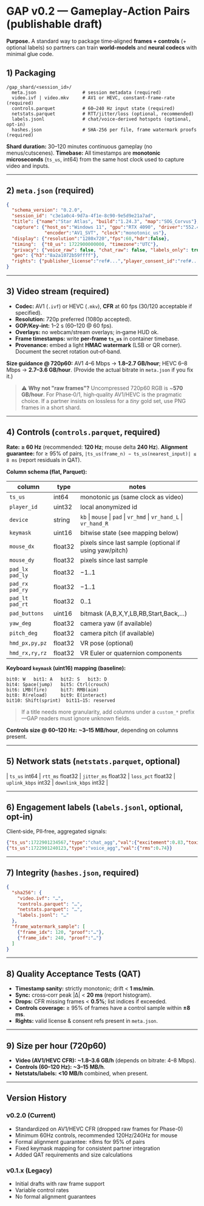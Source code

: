 # GAP v0.2 — Gameplay‑Action Pairs (publishable draft)

**Purpose.** A standard way to package time‑aligned **frames + controls** (+ optional labels) so partners can train **world‑models** and **neural codecs** with minimal glue code.

## 1) Packaging

```
/gap_shard/<session_id>/
  meta.json                 # session metadata (required)
  video.ivf | video.mkv     # AV1 or HEVC, constant‑frame‑rate (required)
  controls.parquet          # 60–240 Hz input state (required)
  netstats.parquet          # RTT/jitter/loss (optional, recommended)
  labels.jsonl              # chat/voice-derived hotspots (optional, opt‑in)
  hashes.json               # SHA‑256 per file, frame watermark proofs (required)
```

**Shard duration:** 30–120 minutes continuous gameplay (no menus/cutscenes).
**Timebase:** All timestamps are **monotonic microseconds** (`ts_us`, int64) from the same host clock used to capture video and inputs.

---

## 2) `meta.json` (required)

```json
{
  "schema_version": "0.2.0",
  "session_id": "c3e1a0c4-9d7a-4f1e-8c90-9e5d9e21a7ad",
  "title": {"name":"Star Atlas", "build":"1.24.3", "map":"SOG_Corvus"},
  "capture": {"host_os":"Windows 11", "gpu":"RTX 4090", "driver":"552.44",
              "encoder":"AV1_SVT", "clock":"monotonic_us"},
  "display": {"resolution":"1280x720","fps":60,"hdr":false},
  "timing":  {"t0_us": 1722900000000, "timezone":"UTC"},
  "privacy": {"voice_raw": false, "chat_raw": false, "labels_only": true, "consent":"on-file"},
  "geo": {"h3":"8a2a1072b59ffff"},
  "rights": {"publisher_license":"ref#...","player_consent_id":"ref#..."}
}
```

---

## 3) Video stream (required)

* **Codec:** AV1 (`.ivf`) or HEVC (`.mkv`), **CFR** at 60 fps (30/120 acceptable if specified).
* **Resolution:** 720p preferred (1080p accepted).
* **GOP/Key‑int:** 1–2 s (60–120 @ 60 fps).
* **Overlays:** no webcam/stream overlays; in‑game HUD ok.
* **Frame timestamps:** write **per‑frame `ts_us`** in container timebase.
* **Provenance:** embed a light **HMAC watermark** (LSB or QR corner). Document the secret rotation out‑of‑band.

**Size guidance @ 720p60:**
AV1 4–6 Mbps → **1.8–2.7 GB/hour**; HEVC 6–8 Mbps → **2.7–3.6 GB/hour**.
(Provide the actual bitrate in `meta.json` if you fix it.)

> ⚠️ **Why not "raw frames"?** Uncompressed 720p60 RGB is \~**570 GB/hour**. For Phase‑0/1, high‑quality AV1/HEVC is the pragmatic choice. If a partner insists on lossless for a *tiny* gold set, use PNG frames in a short shard.

---

## 4) Controls (`controls.parquet`, required)

**Rate:** **≥ 60 Hz** (recommended: **120 Hz**; mouse delta **240 Hz**).
**Alignment guarantee:** for ≥ 95% of pairs, `|ts_us(frame_n) − ts_us(nearest_input)| ≤ 8 ms` (report residuals in QAT).

**Column schema (flat, Parquet):**

| column            | type    | notes                                                              |
| ----------------- | ------- | ------------------------------------------------------------------ |
| `ts_us`           | int64   | monotonic μs (same clock as video)                                 |
| `player_id`       | uint32  | local anonymized id                                                |
| `device`          | string  | `kb` \| `mouse` \| `pad` \| `vr_hmd` \| `vr_hand_L` \| `vr_hand_R` |
| `keymask`         | uint16  | bitwise state (see mapping below)                                  |
| `mouse_dx`        | float32 | pixels since last sample (optional if using yaw/pitch)             |
| `mouse_dy`        | float32 | pixels since last sample                                           |
| `pad_lx` `pad_ly` | float32 | −1..1                                                              |
| `pad_rx` `pad_ry` | float32 | −1..1                                                              |
| `pad_lt` `pad_rt` | float32 | 0..1                                                               |
| `pad_buttons`     | uint16  | bitmask (A,B,X,Y,LB,RB,Start,Back,…)                               |
| `yaw_deg`         | float32 | camera yaw (if available)                                          |
| `pitch_deg`       | float32 | camera pitch (if available)                                        |
| `hmd_px,py,pz`    | float32 | VR pose (optional)                                                 |
| `hmd_rx,ry,rz`    | float32 | VR Euler or quaternion components                                  |

**Keyboard `keymask` (uint16) mapping (baseline):**

```
bit0: W   bit1: A   bit2: S   bit3: D
bit4: Space(jump)   bit5: Ctrl(crouch)
bit6: LMB(fire)     bit7: RMB(aim)
bit8: R(reload)     bit9: E(interact)
bit10: Shift(sprint)  bit11–15: reserved
```

> If a title needs more granularity, add columns under a `custom_*` prefix—GAP readers must ignore unknown fields.

**Controls size @ 60–120 Hz:** **\~3–15 MB/hour**, depending on columns present.

---

## 5) Network stats (`netstats.parquet`, optional)

| `ts_us` int64 | `rtt_ms` float32 | `jitter_ms` float32 | `loss_pct` float32 | `uplink_kbps` int32 | `downlink_kbps` int32 |

---

## 6) Engagement labels (`labels.jsonl`, optional, opt‑in)

Client‑side, PII‑free, aggregated signals:

```json
{"ts_us":1722901234567,"type":"chat_agg","val":{"excitement":0.83,"toxicity":0.02,"sentiment":0.61}}
{"ts_us":1722901240123,"type":"voice_agg","val":{"rms":0.74}}
```

---

## 7) Integrity (`hashes.json`, required)

```json
{
  "sha256": {
    "video.ivf": "…",
    "controls.parquet": "…",
    "netstats.parquet": "…",
    "labels.jsonl": "…"
  },
  "frame_watermark_sample": [
    {"frame_idx": 120, "proof":"…"},
    {"frame_idx": 240, "proof":"…"}
  ]
}
```

---

## 8) Quality Acceptance Tests (QAT)

* **Timestamp sanity:** strictly monotonic; drift < **1 ms/min**.
* **Sync:** cross‑corr peak |Δ| < **20 ms** (report histogram).
* **Drops:** CFR missing frames < **0.5%**; list indices if exceeded.
* **Controls coverage:** ≥ 95% of frames have a control sample within **±8 ms**.
* **Rights:** valid license & consent refs present in `meta.json`.

---

## 9) Size per hour (720p60)

* **Video (AV1/HEVC CFR):** **\~1.8–3.6 GB/h** (depends on bitrate: 4–8 Mbps).
* **Controls (60–120 Hz):** **\~3–15 MB/h**.
* **Netstats/labels:** **<10 MB/h** combined, when present.

---

## Version History

### v0.2.0 (Current)
- Standardized on AV1/HEVC CFR (dropped raw frames for Phase-0)
- Minimum 60Hz controls, recommended 120Hz/240Hz for mouse
- Formal alignment guarantee: ±8ms for 95% of pairs
- Fixed keymask mapping for consistent partner integration
- Added QAT requirements and size calculations

### v0.1.x (Legacy)
- Initial drafts with raw frame support
- Variable control rates
- No formal alignment guarantees 
